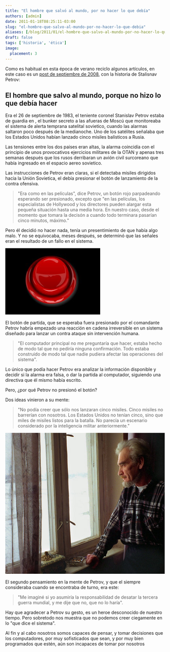 ```yaml
---
title: "El hombre que salvó al mundo, por no hacer lo que debía"
authors: [admin]
date: 2011-01-18T08:25:11-03:00
slug: "el-hombre-que-salvo-al-mundo-por-no-hacer-lo-que-debia"
aliases: [/blog/2011/01/el-hombre-que-salvo-al-mundo-por-no-hacer-lo-que-debia.html]
draft: false
tags: ['historia', 'ética']
image:
  placement: 3
---
```


Como es habitual en esta época de verano reciclo algunos artículos, en
este caso es un [post de septiembre de 2008](/blog/2008/09/el-hombre-que-salvo-al-mundo-porque-no-hizo-lo-que-debia-hacer.html),
con la historia de Stalisnav Petrov:

## El hombre que salvo al mundo, porque no hizo lo que debía hacer 

Era el 26 de septiembre de 1983, el teniente coronel Stanislav Petrov
estaba de guardia en , el bunker secreto a las afueras de Moscú que
monitoreaba el sistema de alerta temprana satelital sovietico, cuando
las alarmas saltaron poco después de la medianoche. Uno de los satélites
señalaba que los Estados Unidos habían lanzado cinco misiles balísticos
a Rusia.

Las tensiones entre los dos paises eran altas, la alarma coincidía con
el principio de unos provocativos ejercicios militares de la OTAN y
apenas tres semanas después que los rusos derribaran un avión civil
surcoreano que había ingresado en el espacio aereo sovietico.

Las instrucciones de Petrov eran claras, si el detectaba misiles
dirigidos hacia la Unión Sovietica, el debía presionar el botón de
lanzamiento de la contra ofensiva.

> "Era como en las películas", dice Petrov, un botón rojo parpadeando
> esperando ser presionado, excepto que "en las películas, los
> especialistas de Hollywood y los directores pueden alargar esta
> pequeña situación hasta una media hora. En nuestro caso, desde el
> momento que tomara la decisón a cuando todo terminara pasarían cinco
> minutos, máximo."

Pero él decidió no hacer nada, tenía un presentimiento de que había algo
malo. Y no se equivocaba, meses después, se determinó que las señales
eran el resultado de un fallo en el sistema.

![](the-red-button.jpg)

El botón de partida, que se esperaba fuera presionado por el comandante
Petrov habría empezado una reacción en cadena irreversible en un sistema
diseñado para lanzar un contra ataque sin intervención humana.

> "El computador principal no me preguntaría que hacer, estaba hecho de
> modo tal que no pediría ninguna confirmación. Todo estaba construido
> de modo tal que nadie pudiera afectar las operaciones del sistema".

Lo único que podía hacer Petrov era analizar la información disponible y
decidir si la alarma era falsa, o dar la partida al computador,
siguiendo una directiva que él mismo había escrito.

Pero, ¿por qué Petrov no presionó el botón?

Dos ideas vinieron a su mente:

> "No podía creer que sólo nos lanzaran cinco misiles. Cinco misiles no
> barrerían con nosotros. Los Estados Unidos no tenían cinco, sino que
> miles de misiles listos para la batalla. No parecía un escenario
> considerado por la inteligencia militar anteriormente."

![](Stanislav_Petrov_580x.jpg)

El segundo pensamiento en la mente de Petrov, y que el siempre consideraba
cuando se encontraba de turno, era este:

> "Me imaginé si yo asumiría la responsabilidad de desatar la tercera
> guerra mundial, y me dije que no, que no lo haría".

Hay que agradecer a Petrov su gesto, es un heroe desconocido de nuestro
tiempo. Pero sobretodo nos muestra que no podemos creer ciegamente en lo
"que dice el sistema".

Al fin y al cabo nosotros somos capaces de pensar, y tomar decisiones
que los computadores, por muy sofisticados que sean, y por muy bien
programados que estén, aún son incapaces de tomar por nosotros
